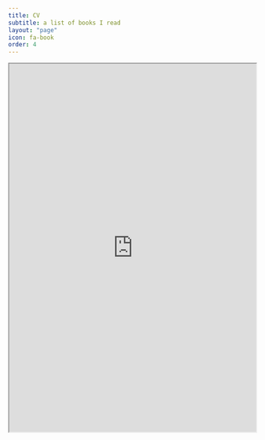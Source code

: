 ```yaml
---
title: CV
subtitle: a list of books I read
layout: "page"
icon: fa-book
order: 4
---
```


<iframe src="https://docs.google.com/document/d/e/2PACX-1vRIgvYSnrZVVZ55qB5zWzj9Jq0TSFfTeVhuPeYLShUG294wb3NAbyp_WpCPZrfNLB3dhh20bVvjM6vb/pub?embedded=true" width="100%" height="750px"></iframe>